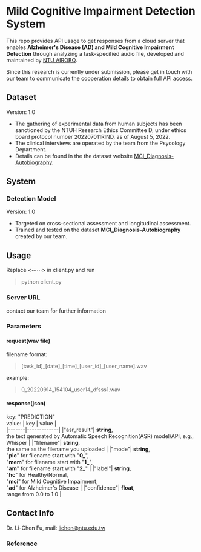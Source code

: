 # Mild Cognitive Impairment Detection System
This repo provides API usage to get responses from a cloud server that enables **Alzheimer's Disease (AD) and Mild Cognitive Impairment Detection** through analyzing a task-specified audio file, developed and maintained by [NTU AIROBO](http://ai.robo.ntu.edu.tw/en/index.php).

Since this research is currently under submission, please get in touch with our team to communicate the cooperation details to obtain full API access.


## Dataset
Version: 1.0 <br>
* The gathering of experimental data from human subjects has been sanctioned by the NTUH Research Ethics Committee D, under ethics board protocol number 202207011RIND, as of August 5, 2022.<br>
* The clinical interviews are operated by the team from the Psycology Department.<br>
* Details can be found in the the dataset website [MCI_Diagnosis-Autobiography](https://scidm.nchc.org.tw/dataset/06_mci_diagnosis-autobiography).

## System

### Detection Model 
Version: 1.0 <br>
* Targeted on cross-sectional assessment and longitudinal assessment.
* Trained and tested on the dataset **MCI_Diagnosis-Autobiography** created by our team.

## Usage
Replace <⋯⋯> in client.py and run 
>python client.py

### Server URL
contact our team for further information

### Parameters
#### request(wav file)
filename format: <br>
> [task_id]\_[date]\_[time]\_[user_id]\_[user_name].wav

example: <br>
> 0_20220914_154104_user14_dfsss1.wav

#### response(json)
key: "PREDICTION" <br>
value:
|  key  |    value    |  
|-------|-------------|
|"asr_result"| **string**, <br>the text generated by Automatic Speech Recognition(ASR) model/API, e.g., Whisper |
|"filename"| **string**, <br>the same as the filename you uploaded |
|"mode"| **string**, <br>"**pic**" for filename start with "**0_**", <br>"**mem**" for filename start with "**1_**", <br>"**am**" for filename start with "**2_**" |
|"label"| **string**, <br>"**hc**" for Healthy/Normal, <br>"**mci**" for Mild Cognitive Impairment, <br>"**ad**" for Alzheimer's Disease |
|"confidence"| **float**, <br>range from 0.0 to 1.0 |

## Contact Info
Dr. Li-Chen Fu, mail: <lichen@ntu.edu.tw>


### Reference
